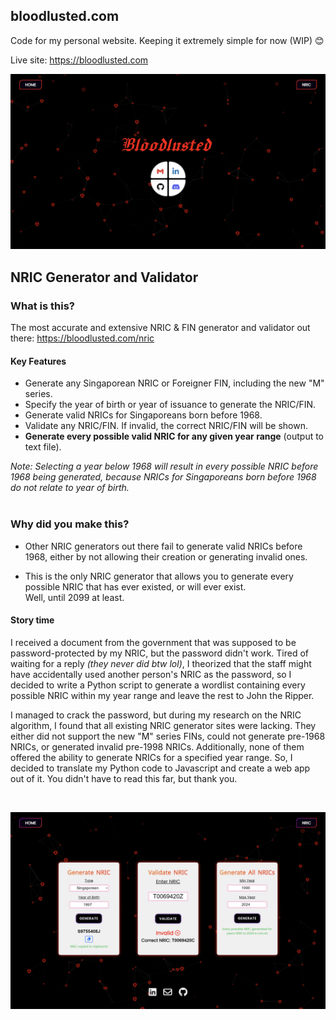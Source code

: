 ## bloodlusted.com

Code for my personal website. Keeping it extremely simple for now (WIP) 😊

Live site: https://bloodlusted.com <br/>

![Image](./img/preview/homepage.png) <br/>

## NRIC Generator and Validator

### What is this?
The most accurate and extensive NRIC & FIN generator and validator out there: https://bloodlusted.com/nric

#### Key Features

* Generate any Singaporean NRIC or Foreigner FIN, including the new "M" series.
* Specify the year of birth or year of issuance to generate the NRIC/FIN.
* Generate valid NRICs for Singaporeans born before 1968.
* Validate any NRIC/FIN. If invalid, the correct NRIC/FIN will be shown.
* **Generate every possible valid NRIC for any given year range** (output to text file).

*Note: Selecting a year below 1968 will result in every possible NRIC before 1968 being generated, because NRICs for Singaporeans born before 1968 do not relate to year of birth.* <br/><br/>

### Why did you make this?

* Other NRIC generators out there fail to generate valid NRICs before 1968, either by not allowing their creation or generating invalid ones.

* This is the only NRIC generator that allows you to generate every possible NRIC that has ever existed, or will ever exist.<br/>
Well, until 2099 at least.

#### Story time
I received a document from the government that was supposed to be password-protected by my NRIC, but the password didn't work. Tired of waiting for a reply *(they never did btw lol)*, I theorized that the staff might have accidentally used another person's NRIC as the password, so I decided to write a Python script to generate a wordlist containing every possible NRIC within my year range and leave the rest to John the Ripper.

I managed to crack the password, but during my research on the NRIC algorithm, I found that all existing NRIC generator sites were lacking. They either did not support the new "M" series FINs, could not generate pre-1968 NRICs, or generated invalid pre-1998 NRICs. Additionally, none of them offered the ability to generate NRICs for a specified year range. So, I decided to translate my Python code to Javascript and create a web app out of it. You didn't have to read this far, but thank you.

<br/>

![Image](./img/preview/nric.png)